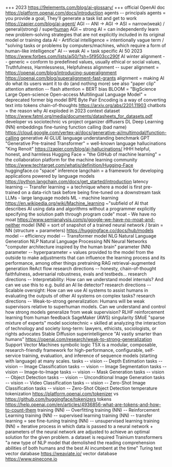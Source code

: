 +++ 2023 https://9elements.com/blog/ai-glossary/
+++ official OpenAI doc https://platform.openai.com/docs/introduction
agents -- principals
agents = you provide a goal, They'll generate a task list and get to work https://zapier.com/blog/ai-agent/
AGI -- ANI -> AGI -> ASI = narrow(weak) / general(strong) / super[human](strong)
AGI ~ strong AI = can independently learn new problem-solving strategies that are not explicitly included in its original model or training data
AI - Artificial intelligence = intentionally vague term / "solving tasks or problems by computers/machines, which require a form of human-like intelligence"
AI -- weak AI = task specific
AI 50 2023 https://www.forbes.com/lists/ai50/?sh=5f9503cc290f
AI winter
alignment -- generic = conform to predefined values, usually ethical or social values, Truthfulness, Harmlessness, Helpfulness
alignment -- super alignment =  https://openai.com/blog/introducing-superalignment  https://openai.com/blog/superalignment-fast-grants
alignment =  making AI do what its users want it to do (and nothing more) see also "paper clip"
attention
attention -- flash attention =
BERT
bias
BLOOM = "BigScience Large Open-science Open-access Multilingual Language Model" = deprecated former big model
BPE Byte Pair Encoding is a way of converting text into tokens
chain-of-thoughts https://arxiv.org/abs/2201.11903
chatbots = the reason why AI exploded in 2023
context
dataset  https://www.fatml.org/media/documents/datasheets_for_datasets.pdf
developer vs sociotechnic vs project organizer
diffusers
DL Deep Learning (NN)
embeddings
fine-tuning
function calling (bad name) https://cloud.google.com/vertex-ai/docs/generative-ai/multimodal/function-calling
generative AI
GLUE language understanding benchmark
GPT "Generative Pre-trained Transformer" = well-known language
hallucinations "King Renoit" https://zapier.com/blog/ai-hallucinations/
HHH helpful, honest, and harmless
Hugging Face = "the GitHub of machine learning" = the collaboration platform for the machine learning community https://www.techtarget.com/whatis/definition/Hugging-Face
huggingface.co "space"
inference
langchain = a framework for developing applications powered by language models https://python.langchain.com/docs/get_started/introduction
latency
learning -- Transfer learning = a technique where a model is first pre-trained on a data-rich task before being fine-tuned on a downstream task
LLMs - large language models
ML - machine learning https://en.wikipedia.org/wiki/Machine_learning ~"subfield of AI that describes AI using data and algorithms without a programmer explicitly specifying the solution path through program code"
moat - We have no moat https://www.semianalysis.com/p/google-we-have-no-moat-and-neither
model (NN) = sort of snapshot of a trained neural network / brain = NN (structure + parameters) https://huggingface.co/docs/hub/models
model -- efficiency
model -- Transformer model
NLG Natural Language Generation
NLP Natural Language Processing
NN Neural Networks "computer architecture inspired by the human brain"
parameter (NN)
parameter -- hyperparameter = values provided to the model from the outside to make adjustments that can influence the learning process and its performance, among other things
pretraining
RAG retrieval-augmented generation
ReAct flow
research directions -- honesty, chain-of-thought faithfulness, adversarial robustness, evals and testbeds...
research directions -- Interpretability: How can we understand model internals? And can we use this to e.g. build an AI lie detector?
research directions -- Scalable oversight: How can we use AI systems to assist humans in evaluating the outputs of other AI systems on complex tasks?
research directions -- Weak-to-strong generalization: Humans will be weak supervisors relative to superhuman models. Can we understand and control how strong models generalize from weak supervision?
RLHF reinforcement learning from human feedback
SageMaker (AWS)
singularity
SMoE "sparse mixture of experts" model
sociotechnic = skilled at analyzing the interaction of technology and society long-term: lawyers, ethicists, sociologists, or rights advocates
Stable Diffusion
superintelligence "AI vastly smarter than humans" https://openai.com/research/weak-to-strong-generalization
Support Vector Machines
symbolic logic
T5X is a modular, composable, research-friendly framework for high-performance, configurable, self-service training, evaluation, and inference of sequence models (starting with language) at many scales.
tasks -- vision -- Depth Estimation
tasks -- vision -- Image Classification
tasks -- vision -- Image Segmentation
tasks -- vision -- Image-to-Image
tasks -- vision -- Mask Generation
tasks -- vision -- Object Detection
tasks -- vision -- Unconditional Image Generation
tasks -- vision -- Video Classification
tasks -- vision -- Zero-Shot Image Classification
tasks -- vision -- Zero-Shot Object Detection
temperature
tokenization https://platform.openai.com/tokenizer vs https://github.com/huggingface/tokenizers
tokens https://help.openai.com/en/articles/4936856-what-are-tokens-and-how-to-count-them
training (NN) -- Overfitting
training (NN) -- Reinforcement Learning
training (NN) -- supervised learning
training (NN) -- transfer learning = see fine-tuning
training (NN) -- unsupervised learning
training (NN) = iterative process in which data is passed to a neural network + parameters of the neural network are adjusted to achieve an optimal solution for the given problem. a dataset is required
Trainium
transformers "a new type of NLP model that demolished the reading comprehension abilities of both humans and the best AI incumbent at the time"
Turing test
vector database https://weaviate.io/
vector database https://www.pinecone.io
